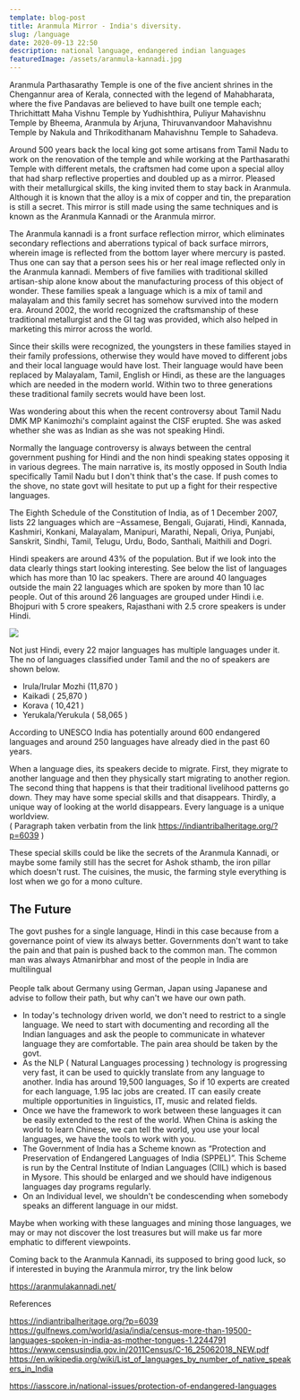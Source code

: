 ```yaml
---
template: blog-post
title: Aranmula Mirror - India's diversity.
slug: /language
date: 2020-09-13 22:50
description: national language, endangered indian languages
featuredImage: /assets/aranmula-kannadi.jpg
---
```

Aranmula Parthasarathy Temple is one of the five ancient shrines in the Chengannur area of Kerala, connected with the legend of Mahabharata, where the five Pandavas are believed to have built one temple each; Thrichittatt Maha Vishnu Temple by Yudhishthira, Puliyur Mahavishnu Temple by Bheema, Aranmula by Arjuna, Thiruvanvandoor Mahavishnu Temple by Nakula and Thrikodithanam Mahavishnu Temple to Sahadeva. 

Around 500 years back the local king got some artisans from Tamil Nadu to work on the renovation of the temple and while working at the Parthasarathi Temple with different metals, the craftsmen had come upon a special alloy that had sharp reflective properties and doubled up as a mirror. Pleased with their metallurgical skills, the king invited them to stay back in Aranmula. Although it is known that the alloy is a mix of copper and tin, the preparation is still a secret. This mirror is still made using the same techniques and is known as the Aranmula Kannadi or the Aranmula mirror.

The Aranmula kannadi is a front surface reflection mirror, which eliminates secondary reflections and aberrations typical of back surface mirrors, wherein image is reflected from the bottom layer where mercury is pasted. Thus one can say that a person sees his or her real image reflected only in the Aranmula kannadi. Members of five families with traditional skilled artisan-ship alone know about the manufacturing process of this object of wonder. These families speak a language which is a mix of tamil and malayalam and this family secret has somehow survived into the modern era. Around 2002, the world recognized the craftsmanship of these traditional metallurgist and the GI tag was provided, which also helped in marketing this mirror across the world.

Since their skills were recognized, the youngsters in these families stayed in their family professions, otherwise they would have moved to different jobs and their local language would have lost. Their language would have been replaced by Malayalam, Tamil, English or Hindi, as these are the languages which are needed in the modern world. Within two to three generations these traditional family secrets would have been lost. 

Was wondering about this when the recent controversy about Tamil Nadu DMK MP Kanimozhi's complaint against the CISF erupted. She was asked whether she was as Indian as she was not speaking Hindi. 

Normally the language controversy is always between the central government pushing for Hindi and the non hindi speaking states opposing it in various degrees. The main narrative is, its mostly opposed in South India specifically Tamil Nadu but I don't think that's the case. If push comes to the shove, no state govt will hesitate to put up a fight for their respective languages.

The Eighth Schedule of the Constitution of India, as of 1 December 2007, lists 22 languages which are  –Assamese, Bengali, Gujarati, Hindi, Kannada, Kashmiri, Konkani, Malayalam, Manipuri, Marathi, Nepali, Oriya, Punjabi, Sanskrit, Sindhi, Tamil, Telugu, Urdu, Bodo, Santhali, Maithili and Dogri.

Hindi speakers are around 43% of the population. But if we look into the data clearly things start looking interesting. See below the list of languages which has more than 10 lac speakers.  There are around 40 languages outside the main 22 languages which are spoken by more than 10 lac people. Out of this around 26 languages are grouped under Hindi i.e. Bhojpuri with 5 crore speakers, Rajasthani with 2.5 crore speakers is under Hindi.

![](/assets/10millionlanguage.jpg)

Not just Hindi, every 22 major  languages has multiple languages under it. The no of languages classified under Tamil and the no of speakers are shown below.

* Irula/Irular Mozhi (11,870 )
* Kaikadi ( 25,870 )
* Korava ( 10,421 )
* Yerukala/Yerukula ( 58,065 )

According to UNESCO India has potentially around 600 endangered languages and around 250 languages have already died in the past 60 years.

When a language dies, its speakers decide to migrate. First, they migrate to another language and then they physically start migrating to another region. The second thing that happens is that their traditional livelihood patterns go down. They may have some special skills and that disappears. Thirdly, a unique way of looking at the world disappears. Every language is a unique worldview. \
( Paragraph taken verbatin from the link https://indiantribalheritage.org/?p=6039 )

These special skills could be like the secrets of the Aranmula Kannadi, or maybe some family still has the secret for Ashok sthamb, the iron pillar which doesn't rust. The cuisines, the music, the farming style everything is lost when we go for a mono culture.  

## The Future

The govt pushes for a single language, Hindi in this case because from a governance point of view its always better. Governments don't want to take the pain and that pain is  pushed back to the common man. The common man was always Atmanirbhar and most of the people in India are multilingual \
\
People talk about Germany using German, Japan using Japanese and advise to follow their path, but why can't we have our own path.

* In today's technology driven world, we don't need to restrict to a single language. We need to start with documenting and recording all the Indian languages and ask the people to communicate in whatever language they are comfortable. The pain area should be taken by the govt.  
* As the NLP ( Natural Languages processing ) technology is progressing very fast, it can be used to quickly translate from any language to another. India has around 19,500 languages, So if 10 experts are created for each language, 1.95 lac jobs are created. IT can easily create multiple opportunities in linguistics, IT, music and related fields. 
* Once we have the framework to work between these languages it can be easily extended to the rest of the world. When China is asking the world to learn Chinese, we can tell the world, you use your local languages, we have the tools to work with you.
* The Government of India has a Scheme known as “Protection and Preservation of Endangered Languages of India (SPPEL)”. This Scheme is run by the Central Institute of Indian Languages (CIIL) which is based in Mysore. This should be enlarged and we should have indigenous languages day programs regularly. 
* On an Individual level, we shouldn't be condescending when somebody speaks an different language in our midst.

Maybe when working with these languages and mining those languages, we may or may not discover the lost treasures but will make us far more emphatic to different viewpoints. 

Coming back to the Aranmula Kannadi, its supposed to bring good luck, so if interested in buying the Aranmula mirror, try the link below

<https://aranmulakannadi.net/>

References

<https://indiantribalheritage.org/?p=6039>
<https://gulfnews.com/world/asia/india/census-more-than-19500-languages-spoken-in-india-as-mother-tongues-1.2244791>
<https://www.censusindia.gov.in/2011Census/C-16_25062018_NEW.pdf>
<https://en.wikipedia.org/wiki/List_of_languages_by_number_of_native_speakers_in_India>

<https://iasscore.in/national-issues/protection-of-endangered-languages>